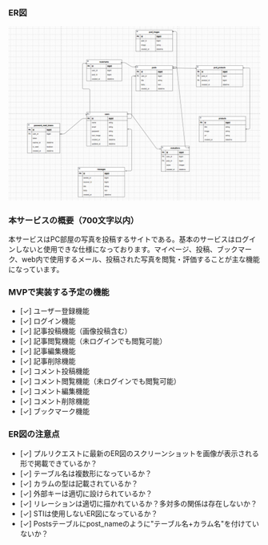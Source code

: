 ### ER図
![alt text](image.png)

### 本サービスの概要（700文字以内）
本サービスはPC部屋の写真を投稿するサイトである。基本のサービスはログインしないと使用できな仕様になっております。マイページ、投稿、ブックマーク、web内で使用するメール、投稿された写真を閲覧・評価することが主な機能になっています。

### MVPで実装する予定の機能
- [✓] ユーザー登録機能
- [✓] ログイン機能
- [✓] 記事投稿機能（画像投稿含む）
- [✓] 記事閲覧機能（未ログインでも閲覧可能）
- [✓] 記事編集機能
- [✓] 記事削除機能
- [✓] コメント投稿機能
- [✓] コメント閲覧機能（未ログインでも閲覧可能）
- [✓] コメント編集機能
- [✓] コメント削除機能
- [✓] ブックマーク機能

### ER図の注意点
- [✓] プルリクエストに最新のER図のスクリーンショットを画像が表示される形で掲載できているか？
- [✓] テーブル名は複数形になっているか？
- [✓] カラムの型は記載されているか？
- [✓] 外部キーは適切に設けられているか？
- [✓] リレーションは適切に描かれているか？多対多の関係は存在しないか？
- [✓] STIは使用しないER図になっているか？
- [✓] Postsテーブルにpost_nameのように"テーブル名+カラム名"を付けていないか？